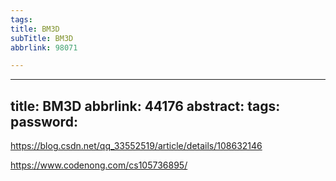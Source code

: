 ```yaml
---
tags:
title: BM3D
subTitle: BM3D
abbrlink: 98071

---
```

---
title: BM3D
abbrlink: 44176
abstract:
tags:
password:
---


<!--more-->

https://blog.csdn.net/qq_33552519/article/details/108632146

https://www.codenong.com/cs105736895/



